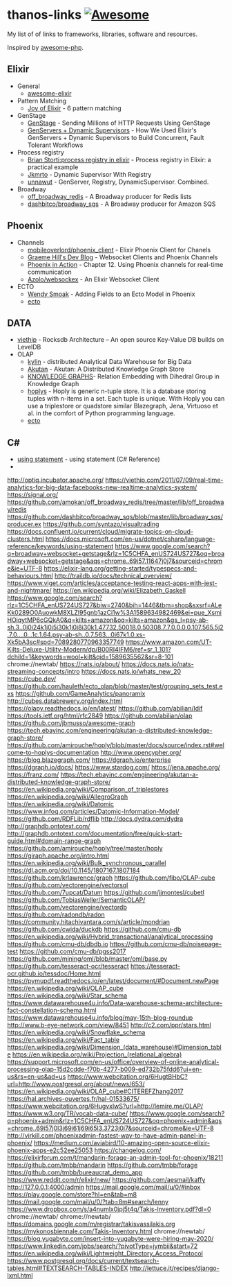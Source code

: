 # thanos-links [![Awesome](https://cdn.rawgit.com/sindresorhus/awesome/d7305f38d29fed78fa85652e3a63e154dd8e8829/media/badge.svg)](https://github.com/sindresorhus/awesome)

My list of of links to frameworks, libraries, software and resources.

Inspired by [awesome-php](https://github.com/ziadoz/awesome-php).


## Elixir
 * General 
   * [awesome-elixir](https://github.com/h4cc/awesome-elixir)
 * Pattern Matching
   * [Joy of Elixir](https://joyofelixir.com/6-pattern-matching) - 6 pattern matching
 * GenStage
   * [GenStage](http://big-elephants.com/2019-01/facebook-genstage/) - Sending Millions of HTTP Requests Using GenStage
   * [GenServers + Dynamic Supervisors](https://www.thegreatcodeadventure.com/how-we-used-elixirs-genservers-dynamic-supervisors-to-build-concurrent-fault-tolerant-workflows/) - How We Used Elixir's GenServers + Dynamic Supervisors to Build Concurrent, Fault Tolerant Workflows
 * Process registry
   * [Brian Storti:process registry in elixir](https://www.brianstorti.com/process-registry-in-elixir/) - Process registry in Elixir: a practical example
   * [Jkmrto](https://www.jkmrto.dev/posts/dynamic-supervisor-in-elixir/) - Dynamic Supervisor With Registry
   * [unnawut](https://dev.to/unnawut/genserver-registry-dynamicsupervisor-combined-4i9p) - GenServer, Registry, DynamicSupervisor. Combined.
* Broadway
  * [off_broadway_redis](https://github.com/amokan/off_broadway_redis) - A Broadway producer for Redis lists
  * [dashbitco/broadway_sqs](https://github.com/dashbitco/broadway_sqs) - A Broadway producer for Amazon SQS
   
## Phoenix
 * Channels
   * [mobileoverlord/phoenix_client](https://github.com/mobileoverlord/phoenix_client) - Elixir Phoenix Client for Chanels
   * [Graeme Hill's Dev Blog](http://graemehill.ca/websocket-clients-and-phoenix-channels/) - Websocket Clients and Phoenix Channels
   * [ Phoenix in Action](https://livebook.manning.com/book/phoenix-in-action/chapter-12/) - Chapter 12. Using Phoenix channels for real-time communication
   * [Azolo/websockex](https://github.com/Azolo/websockex) - An Elixir Websocket Client
 * ECTO
   * [Wendy Smoak](http://wsmoak.net/2015/07/27/adding-fields-to-an-ecto-model-in-phoenix.html) - Adding Fields to an Ecto Model in Phoenix
    * [ecto](https://github.com/hauleth/ecto_olap) 
   
 ## DATA
  * [viethip](https://viethip.com/2013/11/22/rocksdb-architecture-an-open-source-key-value-db-builds-on-leveldb/) - Rocksdb Architecture – An open source Key-Value DB builds on LevelDB
  * OLAP
    * [kylin](http://kylin.apache.org/) -  distributed Analytical Data Warehouse for Big Data
    * [Akutan](https://tech.ebayinc.com/engineering/akutan-a-distributed-knowledge-graph-store/) - Akutan: A Distributed Knowledge Graph Store
    * [KNOWLEDGE GRAPHS](https://tech.ebayinc.com/research/relation-embedding-with-dihedral-group-in-knowledge-graph/)- Relation Embedding with Dihedral Group in Knowledge Graph
    * [hoplys](https://github.com/amirouche/hoply/blob/master/docs/source/index.rst#welcome-to-hoplys-documentation) - Hoply is generic n-tuple store. It is a database storing tuples with n-items in a set. Each tuple is unique. With Hoply you can use a triplestore or quadstore similar Blazegraph, Jena, Virtuoso et al. in the comfort of Python programming language.
    * [ecto](https://github.com/hauleth/ecto_olap) 
## C#
* [using statement](https://docs.microsoft.com/en-us/dotnet/csharp/language-reference/keywords/using-statement) - using statement (C# Reference)
* 






http://optiq.incubator.apache.org/
https://viethip.com/2011/07/09/real-time-analytics-for-big-data-facebooks-new-realtime-analytics-system/
https://signal.org/
https://github.com/amokan/off_broadway_redis/tree/master/lib/off_broadway/redis
https://github.com/dashbitco/broadway_sqs/blob/master/lib/broadway_sqs/producer.ex
https://github.com/syntazo/visualtrading
https://docs.confluent.io/current/cloud/migrate-topics-on-cloud-clusters.html
https://docs.microsoft.com/en-us/dotnet/csharp/language-reference/keywords/using-statement
https://www.google.com/search?q=broadway+websocket+getstage&rlz=1C5CHFA_enUS724US727&oq=broadway+websocket+getstage&aqs=chrome..69i57.11647j0j7&sourceid=chrome&ie=UTF-8
https://elixir-lang.org/getting-started/typespecs-and-behaviours.html
http://traildb.io/docs/technical_overview/
https://www.viget.com/articles/acceptance-testing-react-apps-with-jest-and-nightmare/
https://en.wikipedia.org/wiki/Elizabeth_Gaskell
https://www.google.com/search?rlz=1C5CHFA_enUS724US727&biw=2740&bih=1446&tbm=shop&sxsrf=ALeKk0289O0AuowkM8XLZl95gnb1azCi1w%3A1589634982469&ei=pue_XsmiHOiqytMP6cGQkA0&q=kilts+amazon&oq=kilts+amazon&gs_l=psy-ab-sh.3..0j0i24k1j0i5i30k1j0i8i30k1.47732.50018.0.50308.7.7.0.0.0.0.107.565.5j2.7.0....0...1c.1.64.psy-ab-sh..0.7.563...0i67k1.0.xs-Xk5bA3sc#spd=7089280770963357749
https://www.amazon.com/UT-Kilts-Deluxe-Utility-Modern/dp/B00RI4IFM6/ref=sr_1_101?dchild=1&keywords=wool+kilt&qid=1589635562&sr=8-101
chrome://newtab/
https://nats.io/about/
https://docs.nats.io/nats-streaming-concepts/intro
https://docs.nats.io/whats_new_20
https://cube.dev/
https://github.com/hauleth/ecto_olap/blob/master/test/grouping_sets_test.exs
https://github.com/GameAnalytics/panoramix
http://cubes.databrewery.org/index.html
https://olapy.readthedocs.io/en/latest/
https://github.com/abilian/ldif
https://tools.ietf.org/html/rfc2849
https://github.com/abilian/olap
https://github.com/jbmusso/awesome-graph
https://tech.ebayinc.com/engineering/akutan-a-distributed-knowledge-graph-store/
https://github.com/amirouche/hoply/blob/master/docs/source/index.rst#welcome-to-hoplys-documentation
http://www.opencypher.org/
https://blog.blazegraph.com/
https://dgraph.io/enterprise
https://dgraph.io/docs/
https://www.stardog.com/
https://jena.apache.org/
https://franz.com/
https://tech.ebayinc.com/engineering/akutan-a-distributed-knowledge-graph-store/
https://en.wikipedia.org/wiki/Comparison_of_triplestores
https://en.wikipedia.org/wiki/AllegroGraph
https://en.wikipedia.org/wiki/Datomic
https://www.infoq.com/articles/Datomic-Information-Model/
https://github.com/RDFLib/rdflib
http://docs.dydra.com/dydra
http://graphdb.ontotext.com/
http://graphdb.ontotext.com/documentation/free/quick-start-guide.html#domain-range-graph
https://github.com/amirouche/hoply/tree/master/hoply
https://giraph.apache.org/intro.html
https://en.wikipedia.org/wiki/Bulk_synchronous_parallel
https://dl.acm.org/doi/10.1145/1807167.1807184
https://github.com/krlawrence/graph
https://github.com/fibo/OLAP-cube
https://github.com/vectorengine/vectorsql
https://github.com/7upcat/Datum
https://github.com/jjmontesl/cubetl
https://github.com/TobiasWeller/SemanticOLAP/
https://github.com/vectorengine/vectordb
https://github.com/radondb/radon
https://community.hitachivantara.com/s/article/mondrian
https://github.com/cwida/duckdb
https://github.com/cmu-db
https://en.wikipedia.org/wiki/Hybrid_transactional/analytical_processing
https://github.com/cmu-db/dbdb.io
https://github.com/cmu-db/noisepage-test
https://github.com/cmu-db/pgss2017
https://github.com/mining/oml/blob/master/oml/base.py
https://github.com/tesseract-ocr/tesseract
https://tesseract-ocr.github.io/tessdoc/Home.html
https://pymupdf.readthedocs.io/en/latest/document/#Document.newPage
https://en.wikipedia.org/wiki/OLAP_cube
https://en.wikipedia.org/wiki/Star_schema
https://www.datawarehouse4u.info/Data-warehouse-schema-architecture-fact-constellation-schema.html
https://www.datawarehouse4u.info/blog/may-15th-blog-roundup
http://www.b-eye-network.com/view/8451
http://c2.com/ppr/stars.html
https://en.wikipedia.org/wiki/Snowflake_schema
https://en.wikipedia.org/wiki/Fact_table
https://en.wikipedia.org/wiki/Dimension_(data_warehouse)#Dimension_table
https://en.wikipedia.org/wiki/Projection_(relational_algebra)
https://support.microsoft.com/en-us/office/overview-of-online-analytical-processing-olap-15d2cdde-f70b-4277-b009-ed732b75fdd6?ui=en-us&rs=en-us&ad=us
https://www.webcitation.org/6HugtBHbC?url=http://www.postgresql.org/about/news/653/
https://en.wikipedia.org/wiki/OLAP_cube#CITEREFZhang2017
https://hal.archives-ouvertes.fr/hal-01533675/
https://www.webcitation.org/6HugvxlwS?url=http://lemire.me/OLAP/
https://www.w3.org/TR/vocab-data-cube/
https://www.google.com/search?q=phoenix+admin&rlz=1C5CHFA_enUS724US727&oq=phoenix+admin&aqs=chrome..69i57j0l3j69i61j69i65l3.3723j0j7&sourceid=chrome&ie=UTF-8
http://virkill.com/phoenixadmin-fastest-way-to-have-admin-panel-in-phoenix/
https://medium.com/aviabird/10-amazing-open-source-elixir-phoenix-apps-e2c52ee25053
https://changelog.com/
https://elixirforum.com/t/mandarin-forage-an-admin-tool-for-phoenix/18211
https://github.com/tmbb/mandarin
https://github.com/tmbb/forage
https://github.com/tmbb/bureaucrat_demo_app
https://www.reddit.com/r/elixir/new/
https://github.com/aesmail/kaffy
http://127.0.0.1:4000/admin
https://mail.google.com/mail/u/0/#inbox
https://play.google.com/store?hl=en&tab=m8
https://mail.google.com/mail/u/0/?tab=8m#search/lenny
https://www.dropbox.com/s/a4numlx0jpj5t4q/Takis-Inventory.pdf?dl=0
chrome://newtab/
chrome://newtab/
https://domains.google.com/m/registrar/takisvassilakis.org
https://mykonosbiennale.com/Takis-Inventory.html
chrome://newtab/
https://blog.yugabyte.com/insert-into-yugabyte-were-hiring-may-2020/
https://www.linkedin.com/jobs/search/?pivotType=jymbii&start=72
https://en.wikipedia.org/wiki/Lightweight_Directory_Access_Protocol
https://www.postgresql.org/docs/current/textsearch-tables.html#TEXTSEARCH-TABLES-INDEX
http://lettuce.it/recipes/django-lxml.html
 

    
